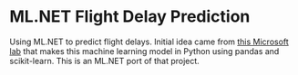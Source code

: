 # ML.NET Flight Delay Prediction
Using ML.NET to predict flight delays. Initial idea came from [this Microsoft lab](https://github.com/microsoft/computerscience/tree/master/Labs/Deep%20Learning/200%20-%20Machine%20Learning%20in%20Python) that makes this machine learning model in Python using pandas and scikit-learn. This is an ML.NET port of that project.
